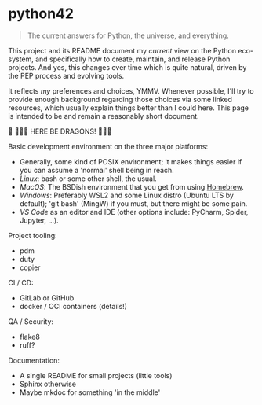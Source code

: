 # python42

> The current answers for Python, the universe, and everything.

This project and its README document my *current* view on the Python eco-system, and specifically how to create, maintain, and release Python projects. And yes, this changes over time which is quite natural, driven by the PEP process and evolving tools.

It reflects *my* preferences and choices, YMMV. Whenever possible, I'll try to provide enough background regarding those choices via some linked resources, which usually explain things better than I could here. This page is intended to be and remain a reasonably short document.


🚧 🐉🐉🐉 HERE BE DRAGONS! 🐉🐉🐉

Basic development environment on the three major platforms:
 * Generally, some kind of POSIX environment; it makes things easier if you can assume a 'normal' shell being in reach.
 * *Linux*: bash or some other shell, the usual.
 * *MacOS*: The BSDish environment that you get from using [Homebrew](https://brew.sh).
 * *Windows*: Preferably WSL2 and some Linux distro (Ubuntu LTS by default); 'git bash' (MingW) if you must, but there might be some pain.
 * *VS Code* as an editor and IDE (other options include: PyCharm, Spider, Jupyter, ...).

Project tooling:
 * pdm
 * duty
 * copier

CI / CD:
 * GitLab or GitHub
 * docker / OCI containers (details!)

QA / Security:
 * flake8
 * ruff?

Documentation:
 * A single README for small projects (little tools)
 * Sphinx otherwise
 * Maybe mkdoc for something 'in the middle'
